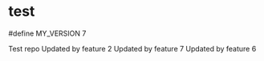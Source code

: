 test
====
#define MY_VERSION 7

Test repo
Updated by feature 2
Updated by feature 7
Updated by feature 6